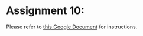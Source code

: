 # Assignment 10: 
Please refer to [this Google Document](https://docs.google.com/document/d/1x9YwfQPr0jxRElTnw5LAKVp9Ak58U2k2WmrpRDYC690/edit#) for instructions.
